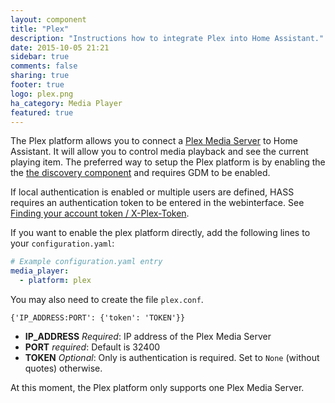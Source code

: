 ```yaml
---
layout: component
title: "Plex"
description: "Instructions how to integrate Plex into Home Assistant."
date: 2015-10-05 21:21
sidebar: true
comments: false
sharing: true
footer: true
logo: plex.png
ha_category: Media Player
featured: true
---
```



The Plex platform allows you to connect a [Plex Media Server](https://plex.tv) to Home Assistant. It will allow you to control media playback and see the current playing item.
The preferred way to setup the Plex platform is by enabling the the [the discovery component]({{site_root}}/components/discovery.html) and requires GDM to be enabled.

If local authentication is enabled or multiple users are defined, HASS requires an authentication token to be entered in the webinterface. See <A TARGET="_new" HREF=https://support.plex.tv/hc/en-us/articles/204059436>Finding your account token / X-Plex-Token</A>.


If you want to enable the plex platform directly, add the following lines to your `configuration.yaml`:

```yaml
# Example configuration.yaml entry
media_player:
  - platform: plex
```

You may also need to create the file `plex.conf`. 

```
{'IP_ADDRESS:PORT': {'token': 'TOKEN'}}
```

- **IP_ADDRESS** *Required*: IP address of the Plex Media Server
- **PORT** *required*: Default is 32400
- **TOKEN** *Optional*: Only is authentication is required. Set to `None` (without quotes) otherwise.

At this moment, the Plex platform only supports one Plex Media Server.
